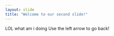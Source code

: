 ```yaml
---
layout: slide
title: "Welcome to our second slide!"
---
```

LOL what am i doing
Use the left arrow to go back!

